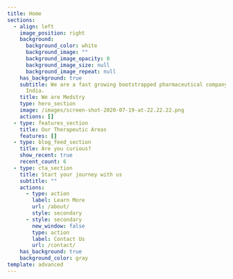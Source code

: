 ```yaml
---
title: Home
sections:
  - align: left
    image_position: right
    background:
      background_color: white
      background_image: ""
      background_image_opacity: 0
      background_image_size: null
      background_image_repeat: null
    has_background: true
    subtitle: We are a fast growing bootstrapped pharmaceutical company based out of
      India.
    title: We are Medstry
    type: hero_section
    image: /images/screen-shot-2020-07-19-at-22.22.22.png
    actions: []
  - type: features_section
    title: Our Therapeutic Areas
    features: []
  - type: blog_feed_section
    title: Are you curious?
    show_recent: true
    recent_count: 6
  - type: cta_section
    title: Start your journey with us
    subtitle: ""
    actions:
      - type: action
        label: Learn More
        url: /about/
        style: secondary
      - style: secondary
        new_window: false
        type: action
        label: Contact Us
        url: /contact/
    has_background: true
    background_color: gray
template: advanced
---
```

